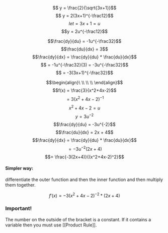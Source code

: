 $$ y = \frac{2}{\sqrt{3x+1}}$$
$$ y = 2(3x+1)^{-\frac12}$$
$$ let = 3x+1 = u$$
$$y = 2u^{-\frac12}$$

$$\frac{dy}{du} = -1u^{-\frac32}$$
$$\frac{du}{dx} = 3$$
$$\frac{dy}{dx} = \frac{dy}{du} * \frac{du}{dx}$$
$$ = -1u^{-\frac32}(3) = -3u^{-\frac32}$$
$$ = -3(3x+1)^{-\frac32}$$


$$\begin{align}\
\\
\\
\\
\end{align}$$
$$f(x) = \frac{3}{x^2+4x-2}$$
$$ = 3(x^2+4x-2)^{-1}$$
$$x^2 + 4x - 2 = u$$
$$ y = 3u^{-2}$$
$$\frac{dy}{du} = -3u^{-2}$$
$$\frac{du}{dx} = 2x + 4$$
$$\frac{dy}{dx} = \frac{dy}{du} * \frac{du}{dx}$$
$$= -3u^{-2} (2x+4)$$
$$= \frac{-3(2x+4)}{(x^2+4x-2)^2}$$

#### Simpler way:

differentiate the outer function and then the inner function and then multiply them together.

$$ f'(x) = -3(x^2+4x-2)^{-2}*(2x+4)$$

### Important!
The number on the outside of the bracket is a constant. If it contains a variable then you must use [[Product Rule]].